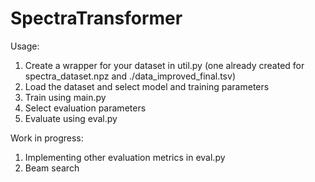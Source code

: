 # SpectraTransformer

Usage:
1. Create a wrapper for your dataset in util.py (one already created for spectra_dataset.npz and ./data_improved_final.tsv)
2. Load the dataset and select model and training parameters
3. Train using main.py
4. Select evaluation parameters
5. Evaluate using eval.py


Work in progress:
1. Implementing other evaluation metrics in eval.py
2. Beam search
